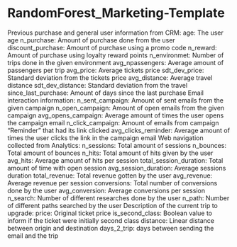 # RandomForest_Marketing-Template
Previous purchase and general user information from CRM:
age: The user age
n_purchase: Amount of purchase done from the user
discount_purchase: Amount of purchase using a promo code
n_reward: Amount of purchase using loyalty reward points
n_environmet: Number of trips done in the given environment
avg_npassengers: Average amount of passengers per trip
avg_price: Average tickets price
sdt_dev_price: Standard deviation from the tickets price
avg_distance: Average travel distance
sdt_dev_distance: Standard deviation from the travel
since_last_purchase: Amount of days since the last purchase
Email interaction information:
n_sent_campaign: Amount of sent emails from the given campaign
n_open_campaign: Amount of open emails from the given campaign
avg_opens_campaign: Average amount of times the user opens the campaign email
n_click_campaign: Amount of emails from campaign “Reminder” that had its link clicked
avg_clicks_reminder: Average amount of times the user clicks the link in the campaign email
Web navigation collected from Analytics:
n_sessions: Total amount of sessions
n_bounces: Total amount of bounces
n_hits: Total amount of hits given by the user
avg_hits: Average amount of hits per session
total_session_duration: Total amount of time with open session
avg_session_duration: Average sessions duration
total_revenue: Total revenue gotten by the user
avg_revenue: Average revenue per session
conversions: Total number of conversions done by the user
avg_conversion: Average conversions per session
n_search: Number of different researches done by the user
n_path: Number of different paths searched by the user
Description of the current trip to upgrade:
price: Original ticket price
is_second_class: Boolean value to inform if the ticket were initially second class
distance: Linear distance between origin and destination
days_2_trip: days between sending the email and the trip
